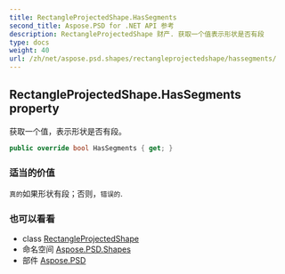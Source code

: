 ```yaml
---
title: RectangleProjectedShape.HasSegments
second_title: Aspose.PSD for .NET API 参考
description: RectangleProjectedShape 财产. 获取一个值表示形状是否有段
type: docs
weight: 40
url: /zh/net/aspose.psd.shapes/rectangleprojectedshape/hassegments/
---
```

## RectangleProjectedShape.HasSegments property

获取一个值，表示形状是否有段。

```csharp
public override bool HasSegments { get; }
```

### 适当的价值

`真的`如果形状有段；否则，`错误的`.

### 也可以看看

* class [RectangleProjectedShape](../)
* 命名空间 [Aspose.PSD.Shapes](../../rectangleprojectedshape/)
* 部件 [Aspose.PSD](../../../)


